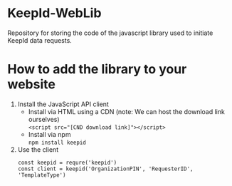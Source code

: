 # KeepId-WebLib
Repository for storing the code of the javascript library used to initiate KeepId data requests.

# How to add the library to your website
1. Install the JavaScript API client
   * Install via HTML using a CDN (note: We can host the download link ourselves) <br />
       `<script src="[CND download link]"></script>`
   * Install via npm <br />
     `npm install keepid`
2. Use the client
     ```
     const keepid = requre('keepid')
     const client = keepid('OrganizationPIN', 'RequesterID', 'TemplateType')
     ```
